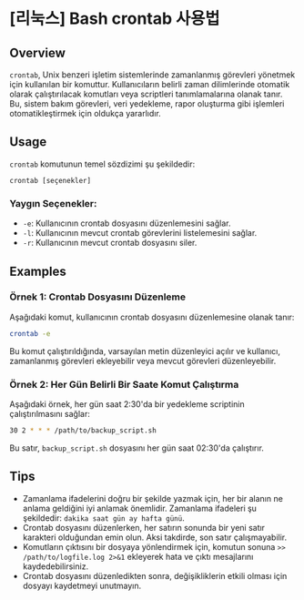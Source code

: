 # [리눅스] Bash crontab 사용법

## Overview
`crontab`, Unix benzeri işletim sistemlerinde zamanlanmış görevleri yönetmek için kullanılan bir komuttur. Kullanıcıların belirli zaman dilimlerinde otomatik olarak çalıştırılacak komutları veya scriptleri tanımlamalarına olanak tanır. Bu, sistem bakım görevleri, veri yedekleme, rapor oluşturma gibi işlemleri otomatikleştirmek için oldukça yararlıdır.

## Usage
`crontab` komutunun temel sözdizimi şu şekildedir:

```
crontab [seçenekler]
```

### Yaygın Seçenekler:
- `-e`: Kullanıcının crontab dosyasını düzenlemesini sağlar.
- `-l`: Kullanıcının mevcut crontab görevlerini listelemesini sağlar.
- `-r`: Kullanıcının mevcut crontab dosyasını siler.

## Examples
### Örnek 1: Crontab Dosyasını Düzenleme
Aşağıdaki komut, kullanıcının crontab dosyasını düzenlemesine olanak tanır:

```bash
crontab -e
```

Bu komut çalıştırıldığında, varsayılan metin düzenleyici açılır ve kullanıcı, zamanlanmış görevleri ekleyebilir veya mevcut görevleri düzenleyebilir.

### Örnek 2: Her Gün Belirli Bir Saate Komut Çalıştırma
Aşağıdaki örnek, her gün saat 2:30'da bir yedekleme scriptinin çalıştırılmasını sağlar:

```bash
30 2 * * * /path/to/backup_script.sh
```

Bu satır, `backup_script.sh` dosyasını her gün saat 02:30'da çalıştırır.

## Tips
- Zamanlama ifadelerini doğru bir şekilde yazmak için, her bir alanın ne anlama geldiğini iyi anlamak önemlidir. Zamanlama ifadeleri şu şekildedir: `dakika saat gün ay hafta günü`.
- Crontab dosyasını düzenlerken, her satırın sonunda bir yeni satır karakteri olduğundan emin olun. Aksi takdirde, son satır çalışmayabilir.
- Komutların çıktısını bir dosyaya yönlendirmek için, komutun sonuna `>> /path/to/logfile.log 2>&1` ekleyerek hata ve çıktı mesajlarını kaydedebilirsiniz.
- Crontab dosyasını düzenledikten sonra, değişikliklerin etkili olması için dosyayı kaydetmeyi unutmayın.